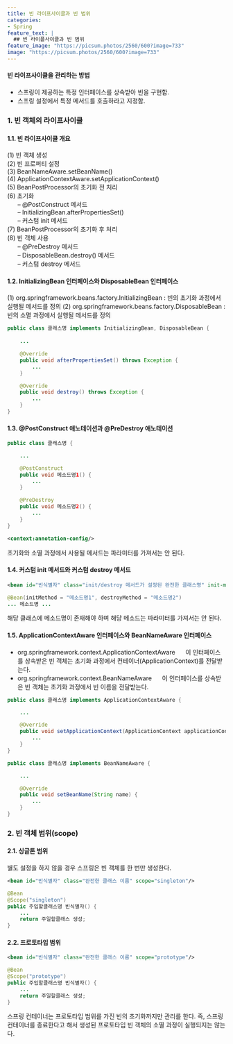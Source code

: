 ```yaml
---
title: 빈 라이프사이클과 빈 범위
categories:
- Spring
feature_text: |
  ## 빈 라이플사이클과 빈 범위
feature_image: "https://picsum.photos/2560/600?image=733"
image: "https://picsum.photos/2560/600?image=733"
---
```

#### 빈 라이프사이클을 관리하는 방법
+ 스프링이 제공하는 특정 인터페이스를 상속받아 빈을 구현함.
+ 스프링 설정에서 특정 메서드를 호출하라고 지정함.

### 1. 빈 객체의 라이프사이클
#### 1.1. 빈 라이프사이클 개요
(1) 빈 객체 생성  
(2) 빈 프로퍼티 설정  
(3) BeanNameAware.setBeanName()  
(4) ApplicationContextAware.setApplicationContext()  
(5) BeanPostProcessor의 초기화 전 처리  
(6) 초기화  
&nbsp;&nbsp;&nbsp;&nbsp;&nbsp; &#8211;&nbsp;&#64;PostConstruct 메서드  
&nbsp;&nbsp;&nbsp;&nbsp;&nbsp; &#8211;&nbsp;InitializingBean.afterPropertiesSet()  
&nbsp;&nbsp;&nbsp;&nbsp;&nbsp; &#8211;&nbsp;커스텀 init 메서드  
(7) BeanPostProcessor의 초기화 후 처리  
(8) 빈 객체 사용  
&nbsp;&nbsp;&nbsp;&nbsp;&nbsp; &#8211;&nbsp;&#64;PreDestroy 메서드  
&nbsp;&nbsp;&nbsp;&nbsp;&nbsp; &#8211;&nbsp;DisposableBean.destroy() 메서드  
&nbsp;&nbsp;&nbsp;&nbsp;&nbsp; &#8211;&nbsp;커스텀 destroy 메서드  

#### 1.2. InitializingBean 인터페이스와 DisposableBean 인터페이스
(1) org.springframework.beans.factory.InitializingBean : 빈의 초기화 과정에서 실행될 메서드를 정의
(2) org.springframework.beans.factory.DisposableBean : 빈의 소멸 과정에서 실행될 메서드를 정의

```java
public class 클래스명 implements InitializingBean, DisposableBean {
	
	...

	@Override
	public void afterPropertiesSet() throws Exception {
		...
	}

	@Override
	public void destroy() throws Exception {
		...
	}
}
```

#### 1.3. &#64;PostConstruct 애노테이션과 &#64;PreDestroy 애노테이션

```java
public class 클래스명 {

	...

	@PostConstruct
	public void 메소드명1() {
		...
	}

	@PreDestroy
	public void 메소드명2() {
		...
	}
}
```

```xml
<context:annotation-config/>
```

초기화와 소멸 과정에서 사용될 메서드는 파라미터를 가져서는 안 된다.


#### 1.4. 커스텀 init 메서드와 커스텀 destroy 메서드

```xml
<bean id="빈식별자" class="init/destroy 메서드가 설정된 완전한 클래스명" init-method="메소드명1" destroy-method="메소드명2"/>
```

```java
@Bean(initMethod = "메소드명1", destroyMethod = "메소드명2")
... 메소드명 ...
```

해당 클래스에 메소드명이 존재해야 하며 해당 메소드는 파라미터를 가져서는 안 된다.

#### 1.5. ApplicationContextAware 인터페이스와 BeanNameAware 인터페이스

+ org.springframework.context.ApplicationContextAware
&nbsp;&nbsp;&nbsp;&nbsp; 이 인터페이스를 상속받은 빈 객체는 초기화 과정에서 컨테이너(ApplicationContext)를 전달받는다.
+ org.springframework.context.BeanNameAware
&nbsp;&nbsp;&nbsp;&nbsp; 이 인터페이스를 상속받은 빈 객체는 초기화 과정에서 빈 이름을 전달받는다.

```java
public class 클래스명 implements ApplicationContextAware {

	...

	@Override
	public void setApplicationContext(ApplicationContext applicationContext) throws BeansException {
		...
	}
}
```

```java
public class 클래스명 implements BeanNameAware {

	...

	@Override
	public void setBeanName(String name) {
		...
	}
}
```

### 2. 빈 객체 범위(scope)
#### 2.1. 싱글톤 범위
별도 설정을 하지 않을 경우 스프링은 빈 객체를 한 번만 생성한다.

```xml
<bean id="빈식별자" class="완전한 클래스 이름" scope="singleton"/>
```

```java
@Bean
@Scope("singleton")
public 주입할클래스명 빈식별자() {
	...
	return 주일할클래스 생성;
}
```

#### 2.2. 프로토타입 범위

```xml
<bean id="빈식별자" class="완전한 클래스 이름" scope="prototype"/>
```

```java
@Bean
@Scope("prototype")
public 주입할클래스명 빈식별자() {
	...
	return 주일할클래스 생성;
}
```
스프링 컨테이너는 프로토타입 범위를 가진 빈의 초기화까지만 관리를 한다. 즉, 스프링 컨테이너를 종료한다고 해서 생성된 프로토타입 빈 객체의 소멸 과정이 실행되지는 않는다.
